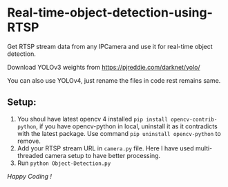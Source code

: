 # Real-time-object-detection-using-RTSP
Get RTSP stream data from any IPCamera and use it for real-time object detection.

Download YOLOv3 weights from https://pjreddie.com/darknet/yolo/

You can also use YOLOv4, just rename the files in code rest remains same.

## Setup:
1. You shoul have latest opencv 4 installed `pip install opencv-contrib-python`, if you have opencv-python in local, uninstall it as it contradicts with the latest package. Use command `pip uninstall opencv-python` to remove.
2. Add your RTSP stream URL in `camera.py` file. Here I have used multi-threaded camera setup to have better processing.
3. Run `python Object-Detection.py`

*Happy Coding !*
